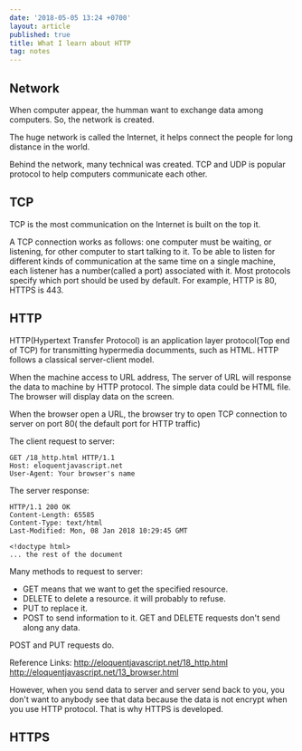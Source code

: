 ```yaml
---
date: '2018-05-05 13:24 +0700'
layout: article
published: true
title: What I learn about HTTP
tag: notes
---
```

## Network
When computer appear, the humman want to exchange data among computers. So, the network is created.

The huge network is called the Internet, it helps connect the people for long distance in the world.

Behind the network, many technical was created. TCP and UDP is popular protocol to help computers communicate each other.

## TCP
TCP is the most communication on the Internet is built on the top it.

A TCP connection works as follows: one computer must be waiting, or listening, for other computer to start talking to it. To be able to listen for different kinds of communication at the same time on a single machine, each listener has a number(called a port) associated with it. Most protocols specify which port should be used by default. For example, HTTP is 80, HTTPS is 443.

## HTTP
HTTP(Hypertext Transfer Protocol) is an application layer protocol(Top end of TCP) for transmitting hypermedia documments, such as HTML. HTTP follows a classical server-client model.

When the machine access to URL address, The server of URL will response the data to machine by HTTP protocol. The simple data could be HTML file. The browser will display data on the screen.

When the browser open a URL, the browser try to open TCP connection to server on port 80( the default port for HTTP traffic)

The client request to server:
```
GET /18_http.html HTTP/1.1
Host: eloquentjavascript.net
User-Agent: Your browser's name
```

The server response:
```
HTTP/1.1 200 OK
Content-Length: 65585
Content-Type: text/html
Last-Modified: Mon, 08 Jan 2018 10:29:45 GMT

<!doctype html>
... the rest of the document
```

Many methods to request to server: 
- GET means that we want to get the specified resource.
- DELETE to delete a resource. it will probably to refuse.
- PUT to replace it.
- POST to send information to it.
GET and DELETE requests don't send along any data.

POST and PUT requests do.

Reference Links:
http://eloquentjavascript.net/18_http.html
http://eloquentjavascript.net/13_browser.html

However, when you send data to server and server send back to you, you don't want to anybody see that data because the data is not encrypt when you use HTTP protocol. That is why HTTPS is developed.

## HTTPS
